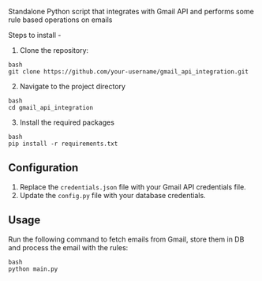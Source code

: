 Standalone Python script that integrates with Gmail API and performs some rule based operations on emails

Steps to install - 
1. Clone the repository: 
```
bash
git clone https://github.com/your-username/gmail_api_integration.git
```

2. Navigate to the project directory
```
bash
cd gmail_api_integration
```

3. Install the required packages
```
bash
pip install -r requirements.txt
```

## Configuration

1. Replace the `credentials.json` file with your Gmail API credentials file.
2. Update the `config.py` file with your database credentials.

## Usage


Run the following command to fetch emails from Gmail, store them in DB and process the email with the rules:

```
bash
python main.py
```

